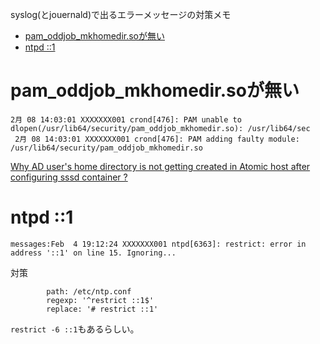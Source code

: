 syslog(とjouernald)で出るエラーメッセージの対策メモ

- [pam_oddjob_mkhomedir.soが無い](#pamoddjobmkhomedirso%E3%81%8C%E7%84%A1%E3%81%84)
- [ntpd ::1](#ntpd-1)

# pam_oddjob_mkhomedir.soが無い

```
2月 08 14:03:01 XXXXXXX001 crond[476]: PAM unable to dlopen(/usr/lib64/security/pam_oddjob_mkhomedir.so): /usr/lib64/sec
 2月 08 14:03:01 XXXXXXX001 crond[476]: PAM adding faulty module: /usr/lib64/security/pam_oddjob_mkhomedir.so
```

[Why AD user's home directory is not getting created in Atomic host after configuring sssd container ?](https://access.redhat.com/solutions/2946401)


# ntpd ::1

```
messages:Feb  4 19:12:24 XXXXXXX001 ntpd[6363]: restrict: error in address '::1' on line 15. Ignoring...
```

対策
```
        path: /etc/ntp.conf
        regexp: '^restrict ::1$'
        replace: '# restrict ::1'
```

`restrict -6 ::1`もあるらしい。
